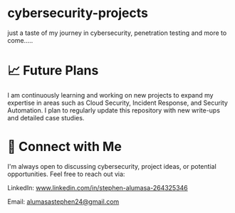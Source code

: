# cybersecurity-projects
just a taste of my journey in cybersecurity, penetration testing and more to come.....
# 📈 Future Plans
I am continuously learning and working on new projects to expand my expertise in areas such as Cloud Security, Incident Response, and Security Automation. I plan to regularly update this repository with new write-ups and detailed case studies.

# 🤝 Connect with Me
I'm always open to discussing cybersecurity, project ideas, or potential opportunities. Feel free to reach out via:

LinkedIn: www.linkedin.com/in/stephen-alumasa-264325346

Email: alumasastephen24@gmail.com
